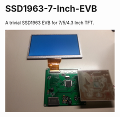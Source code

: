 # SSD1963-7-Inch-EVB

A trivial SSD1963 EVB for 7/5/4.3 Inch TFT.

<img src="images/evb_img (1).jpg" width="350"/>
